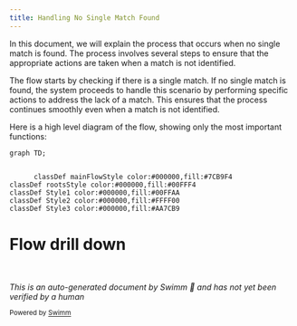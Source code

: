 ```yaml
---
title: Handling No Single Match Found
---
```

In this document, we will explain the process that occurs when no single match is found. The process involves several steps to ensure that the appropriate actions are taken when a match is not identified.

The flow starts by checking if there is a single match. If no single match is found, the system proceeds to handle this scenario by performing specific actions to address the lack of a match. This ensures that the process continues smoothly even when a match is not identified.

Here is a high level diagram of the flow, showing only the most important functions:

```mermaid
graph TD;
      

      classDef mainFlowStyle color:#000000,fill:#7CB9F4
classDef rootsStyle color:#000000,fill:#00FFF4
classDef Style1 color:#000000,fill:#00FFAA
classDef Style2 color:#000000,fill:#FFFF00
classDef Style3 color:#000000,fill:#AA7CB9
```

# Flow drill down

&nbsp;

*This is an auto-generated document by Swimm 🌊 and has not yet been verified by a human*

<SwmMeta version="3.0.0" repo-id="Z2l0aHViJTNBJTNBaGlwLXNlcnZpY2UlM0ElM0FTd2ltbS1EZW1v" repo-name="hip-service"><sup>Powered by [Swimm](/)</sup></SwmMeta>
